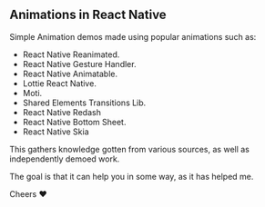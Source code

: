 ## Animations in React Native

Simple Animation demos made using popular animations such as:

- React Native Reanimated.
- React Native Gesture Handler.
- React Native Animatable.
- Lottie React Native.
- Moti.
- Shared Elements Transitions Lib.
- React Native Redash
- React Native Bottom Sheet.
- React Native Skia

This gathers knowledge gotten from various sources, as well as independently demoed work.

The goal is that it can help you in some way, as it has helped me.

Cheers :heart:
